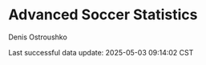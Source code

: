 # Advanced Soccer Statistics
Denis Ostroushko

<!-- gfm -->

Last successful data update: 2025-05-03 09:14:02 CST

